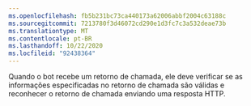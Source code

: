 ```yaml
---
ms.openlocfilehash: fb5b231bc73ca440173a62006abbf2004c63188c
ms.sourcegitcommit: 7213780f3d46072cd290e1d3fc7c3a532deae73b
ms.translationtype: MT
ms.contentlocale: pt-BR
ms.lasthandoff: 10/22/2020
ms.locfileid: "92438364"
---
```

Quando o bot recebe um retorno de chamada, ele deve verificar se as informações especificadas no retorno de chamada são válidas e reconhecer o retorno de chamada enviando uma resposta HTTP. 